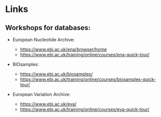 # Links


## Workshops for databases:

* European Nucleotide Archive: 
  - https://www.ebi.ac.uk/ena/browser/home
  - https://www.ebi.ac.uk/training/online/courses/ena-quick-tour/

* BIOsamples: 
  - https://www.ebi.ac.uk/biosamples/
  - https://www.ebi.ac.uk/training/online/courses/biosamples-quick-tour/


* European Variation Archive: 
  - https://www.ebi.ac.uk/eva/
  - https://www.ebi.ac.uk/training/online/courses/eva-quick-tour/






